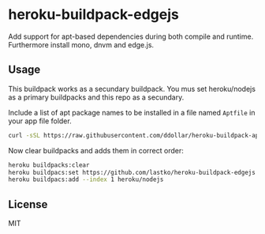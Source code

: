 # heroku-buildpack-edgejs

Add support for apt-based dependencies during both compile and runtime. Furthermore install mono, dnvm and edge.js.

## Usage

This buildpack works as a secundary buildpack. You mus set heroku/nodejs as a primary buildpacks and this repo as a secundary.

Include a list of apt package names to be installed in a file named `Aptfile` in your app file folder.

```bash
curl -sSL https://raw.githubusercontent.com/ddollar/heroku-buildpack-apt/master/Aptfile > Aptfile
```

Now clear buildpacks and adds them in correct order:

```bash
heroku buildpacks:clear
heroku buildpacs:set https://github.com/lastko/heroku-buildpack-edgejs
heroku buildpacs:add --index 1 heroku/nodejs
```

	
## License

MIT
